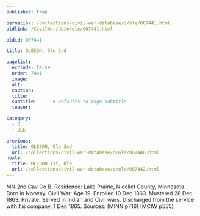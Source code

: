 ```yaml
---
published: true

permalink: /collections/civil-war-database/o/ole/007441.html
oldlink: /CivilWar/db/o/ole/007441.html

oldid: 007441

title: OLESON, Ole 3rd

pagelist:
  exclude: false
  order: 7441
  image: 
  alt:
  caption:
  title:
  subtitle:      # Defaults to page subtitle
  teaser:

category: 
  - O 
  - OLE

previous:
  title: OLESON, Ole 2nd
  url: /collections/civil-war-database/o/ole/007440.html  
next:
  title: OLESON 1st, Ole
  url: /collections/civil-war-database/o/ole/007442.html   
---
```

MN 2nd Cav Co B. Residence: Lake Prairie, Nicollet County, Minnesota. Born in Norway. Civil War: Age 19. Enrolled 10 Dec 1863. Mustered 28 Dec 1863. Private. Served in Indian and Civil wars. Discharged from the service with his company, 1 Dec 1865. Sources: (MINN p716) (MCIW p555)